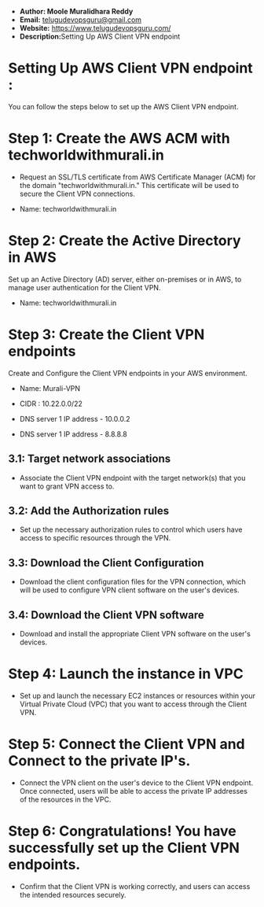 + <b>Author: Moole Muralidhara Reddy</b></br>
+ <b>Email:</b> telugudevopsguru@gmail.com</br>
+ <b>Website:</b> https://www.telugudevopsguru.com/</br>
+ <b>Description:</b>Setting Up AWS Client VPN endpoint</br>

# Setting  Up AWS Client VPN endpoint :

You can follow the steps below to set up the AWS Client VPN endpoint.</br>

# Step 1: Create the AWS ACM with techworldwithmurali.in

+ Request an SSL/TLS certificate from AWS Certificate Manager (ACM) for the domain "techworldwithmurali.in." This certificate will be used to secure the Client VPN connections.

+ Name: techworldwithmurali.in

# Step 2: Create the Active Directory in AWS

Set up an Active Directory (AD) server, either on-premises or in AWS, to manage user authentication for the Client VPN.

+ Name: techworldwithmurali.in

# Step 3: Create the Client VPN endpoints

Create and Configure the Client VPN endpoints in your AWS environment.

+ Name: Murali-VPN
+ CIDR : 10.22.0.0/22

+ DNS server 1 IP address - 10.0.0.2
+ DNS server 1 IP address - 8.8.8.8

## 3.1: Target network associations

+ Associate the Client VPN endpoint with the target network(s) that you want to grant VPN access to.

## 3.2: Add the Authorization rules

+ Set up the necessary authorization rules to control which users have access to specific resources through the VPN.

## 3.3: Download the Client Configuration

+ Download the client configuration files for the VPN connection, which will be used to configure VPN client software on the user's devices.

## 3.4: Download the Client VPN software

+ Download and install the appropriate Client VPN software on the user's devices.

# Step 4: Launch the instance in VPC

+ Set up and launch the necessary EC2 instances or resources within your Virtual Private Cloud (VPC) that you want to access through the Client VPN.

# Step 5: Connect the Client VPN and Connect to the private IP's.

+ Connect the VPN client on the user's device to the Client VPN endpoint. Once connected, users will be able to access the private IP addresses of the resources in the VPC.

# Step 6: Congratulations! You have successfully set up the Client VPN endpoints.

+ Confirm that the Client VPN is working correctly, and users can access the intended resources securely.
